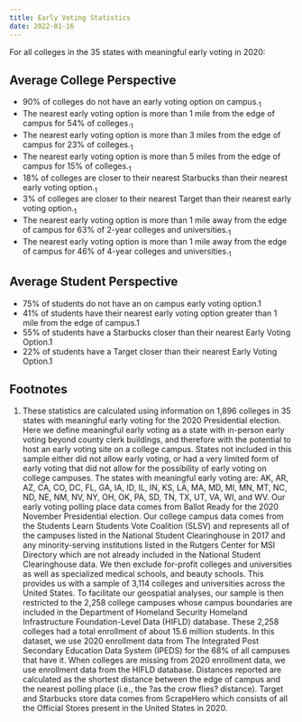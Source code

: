 ```yaml
---
title: Early Voting Statistics
date: 2022-01-16
---
```


For all colleges in the 35 states with meaningful early voting in 2020:

<!--more--> 


## Average College Perspective
* 90\% of colleges do not have an early voting option on campus.<sub>1
* The nearest early voting option is more than 1 mile from the edge of campus for 54\% of colleges.<sub>1
* The nearest early voting option is more than 3 miles from the edge of campus for 23\% of colleges.<sub>1
* The nearest early voting option is more than 5 miles from the edge of campus for 15\% of colleges.<sub>1
* 18\% of colleges are closer to their nearest Starbucks than their nearest early voting option.<sub>1
* 3\% of colleges are closer to their nearest Target than their nearest early voting option.<sub>1
* The nearest early voting option is more than 1 mile away from the edge of campus for 63\% of 2-year colleges and universities.<sub>1
* The nearest early voting option is more than 1 mile away from the edge of campus for 46\% of 4-year colleges and universities.<sub>1

## Average Student Perspective
* 75\% of students do not have an on campus early voting option.1
* 41\% of students have their nearest early voting option greater than 1 mile from the edge of campus.1
* 55\% of students have a Starbucks closer than their nearest Early Voting Option.1
* 22\% of students have a Target closer than their nearest Early Voting Option.1

## Footnotes
1. These statistics are calculated using information on 1,896 colleges in 35 states with meaningful early voting for the 2020 Presidential election. Here we define meaningful early voting as a state with in-person early voting beyond county clerk buildings, and therefore with the potential to host an early voting site on a college campus. States not included in this sample either did not allow early voting, or had a very limited form of early voting that did not allow for the possibility of early voting on college campuses. The states with meaningful early voting are: AK, AR, AZ, CA, CO, DC, FL, GA, IA, ID, IL, IN, KS, LA, MA, MD, MI, MN, MT, NC, ND, NE, NM, NV, NY, OH, OK, PA, SD, TN, TX, UT, VA, WI, and WV. Our early voting polling place data comes from Ballot Ready for the 2020 November Presidential election. Our college campus data comes from the Students Learn Students Vote Coalition (SLSV) and represents all of the campuses listed in the National Student Clearinghouse in 2017 and any minority-serving institutions listed in the Rutgers Center for MSI Directory which are not already included in the National Student Clearinghouse data. We then exclude for-profit colleges and universities as well as specialized medical schools, and beauty schools. This provides us with a sample of 3,114 colleges and universities across the United States.  To facilitate our geospatial analyses, our sample is then restricted to the 2,258 college campuses whose campus boundaries are included in the Department of Homeland Security Homeland Infrastructure Foundation-Level Data (HIFLD) database. These 2,258 colleges had a total enrollment of about 15.6 million students.  In this dataset, we use 2020 enrollment data from The Integrated Post Secondary Education Data System (IPEDS) for the 68\% of all campuses that have it. When colleges are missing from 2020 enrollment data, we use enrollment data from the HIFLD database. Distances reported are calculated as the shortest distance between the edge of campus and the nearest polling place (i.e., the  ?as the crow flies? distance). Target and Starbucks store data comes from ScrapeHero which consists of all the Official Stores present in the United States in 2020. 